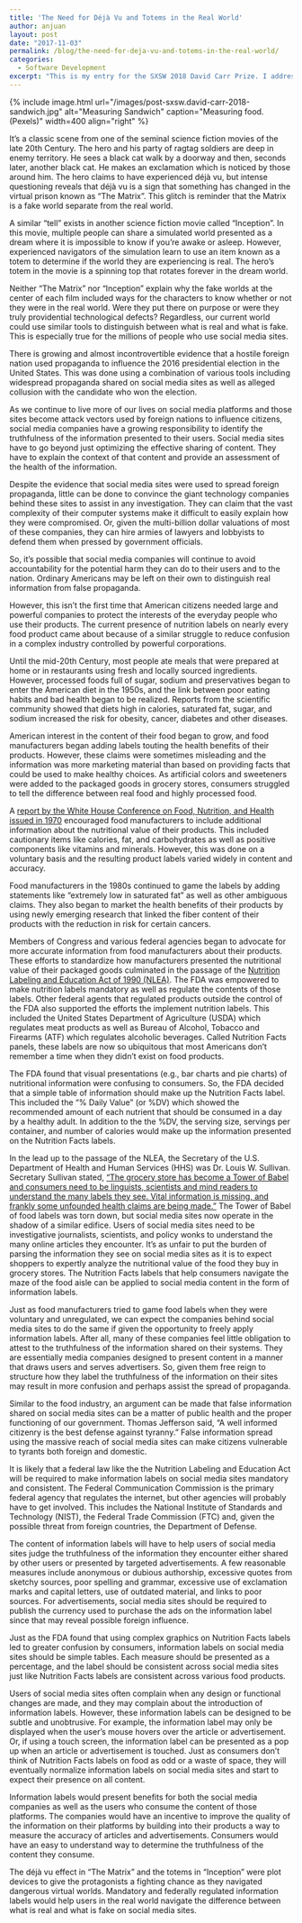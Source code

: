 ```yaml
---
title: 'The Need for Déjà Vu and Totems in the Real World'
author: anjuan
layout: post
date: "2017-11-03"
permalink: /blog/the-need-for-deja-vu-and-totems-in-the-real-world/
categories:
  - Software Development
excerpt: "This is my entry for the SXSW 2018 David Carr Prize. I addressed the need for social media companies to present information about the health of the content shared on their sites."
---
```


{% include image.html url="/images/post-sxsw.david-carr-2018-sandwich.jpg" alt="Measuring Sandwich" caption="Measuring food. (Pexels)" width=400 align="right" %}

It’s a classic scene from one of the seminal science fiction movies of the late 20th Century. The hero and his party of ragtag soldiers are deep in enemy territory. He sees a black cat walk by a doorway and then, seconds later, another black cat. He makes an exclamation which is noticed by those around him. The hero claims to have experienced déjà vu, but intense questioning reveals that déjà vu is a sign that something has changed in the virtual prison known as “The Matrix”. This glitch is reminder that the Matrix is a fake world separate from the real world. 

A similar “tell” exists in another science fiction movie called “Inception”. In this movie, multiple people can share a simulated world presented as a dream where it is impossible to know if you’re awake or asleep. However, experienced navigators of the simulation learn to use an item known as a totem to determine if the world they are experiencing is real. The hero’s totem in the movie is a spinning top that rotates forever in the dream world. 

Neither “The Matrix” nor “Inception” explain why the fake worlds at the center of each film included ways for the characters to know whether or not they were in the real world. Were they put there on purpose or were they truly providential technological defects? Regardless, our current world could use similar tools to distinguish between what is real and what is fake. This is especially true for the millions of people who use social media sites.

There is growing and almost incontrovertible evidence that a hostile foreign nation used propaganda to influence the 2016 presidential election in the United States. This was done using a combination of various tools including widespread propaganda shared on social media sites as well as alleged collusion with the candidate who won the election.

As we continue to live more of our lives on social media platforms and those sites become attack vectors used by foreign nations to influence citizens, social media companies have a growing responsibility to identify the truthfulness of the information presented to their users. Social media sites have to go beyond just optimizing the effective sharing of content. They have to explain the context of that content and provide an assessment of the health of the information. 

Despite the evidence that social media sites were used to spread foreign propaganda, little can be done to convince the giant technology companies behind these sites to assist in any investigation. They can claim that the vast complexity of their computer systems make it difficult to easily explain how they were compromised. Or, given the multi-billion dollar valuations of most of these companies, they can hire armies of lawyers and lobbyists to defend them when pressed by government officials.

So, it’s possible that social media companies will continue to avoid accountability for the potential harm they can do to their users and to the nation. Ordinary Americans may be left on their own to distinguish real information from false propaganda.

However, this isn’t the first time that American citizens needed large and powerful companies to protect the interests of the everyday people who use their products. The current presence of nutrition labels on nearly every food product came about because of a similar struggle to reduce confusion in a complex industry controlled by powerful corporations.

Until the mid-20th Century, most people ate meals that were prepared at home or in restaurants using fresh and locally sourced ingredients. However, processed foods full of sugar, sodium and preservatives began to enter the American diet in the 1950s, and the link between poor eating habits and bad health began to be realized. Reports from the scientific community showed that diets high in calories, saturated fat, sugar, and sodium increased the risk for obesity, cancer, diabetes and other diseases. 

American interest in the content of their food began to grow, and food manufacturers began adding labels touting the health benefits of their products. However, these claims were sometimes misleading and the information was more marketing material than based on providing facts that could be used to make healthy choices. As artificial colors and sweeteners were added to the packaged goods in grocery stores, consumers struggled to tell the difference between real food and highly processed food.

A [report by the White House Conference on Food, Nutrition, and Health issued in 1970](https://www.nixonlibrary.gov/forresearchers/find/textual/central/smof/whcofnh.php) encouraged food manufacturers to include additional information about the nutritional value of their products. This included cautionary items like calories, fat, and carbohydrates as well as positive components like vitamins and minerals. However, this was done on a voluntary basis and the resulting product labels varied widely in content and accuracy. 

Food manufacturers in the 1980s continued to game the labels by adding statements like  “extremely low in saturated fat” as well as other ambiguous claims. They also began to market the health benefits of their products by using newly emerging research that linked the fiber content of their products with the reduction in risk for certain cancers. 

Members of Congress and various federal agencies began to advocate for more accurate information from food manufacturers about their products. These efforts to standardize how manufacturers presented the nutritional value of their packaged goods culminated in the passage of the [Nutrition Labeling and Education Act of 1990 (NLEA)](https://www.fda.gov/iceci/inspections/inspectionguides/ucm074948.htm). The FDA was empowered to make nutrition labels mandatory as well as regulate the contents of those labels. Other federal agents that regulated products outside the control of the FDA also supported the efforts the implement nutrition labels. This included the United States Department of Agriculture (USDA) which regulates meat products as well as Bureau of Alcohol, Tobacco and Firearms (ATF) which regulates alcoholic beverages. Called Nutrition Facts panels, these labels are now so ubiquitous that most Americans don’t remember a time when they didn’t exist on food products.

The FDA found that visual presentations (e.g., bar charts and pie charts) of nutritional information were confusing to consumers. So, the FDA decided that a simple table of information should make up the Nutrition Facts label. This included the “% Daily Value” (or %DV) which showed the recommended amount of each nutrient that should be consumed in a day by a healthy adult. In addition to the the %DV, the serving size, servings per container, and number of calories would make up the information presented on the Nutrition Facts labels.

In the lead up to the passage of the NLEA, the Secretary of the U.S. Department of Health and Human Services (HHS) was Dr. Louis W. Sullivan. Secretary Sullivan stated, [“The grocery store has become a Tower of Babel and consumers need to be linguists, scientists and mind readers to understand the many labels they see. Vital information is missing, and frankly some unfounded health claims are being made.”](http://www.nytimes.com/1990/03/08/nyregion/quotation-of-the-day-965390.html) The Tower of Babel of food labels was torn down, but social media sites now operate in the shadow of a similar edifice. Users of social media sites need to be investigative journalists, scientists, and policy wonks to understand the many online articles they encounter. It’s as unfair to put the burden of parsing the information they see on social media sites as it is to expect shoppers to expertly analyze the nutritional value of the food they buy in grocery stores. The Nutrition Facts labels that help consumers navigate the maze of the food aisle can be applied to social media content in the form of information labels.

Just as food manufacturers tried to game food labels when they were voluntary and unregulated, we can expect the companies behind social media sites to do the same if given the opportunity to freely apply information labels. After all, many of these companies feel little obligation to attest to the truthfulness of the information shared on their systems. They are essentially media companies designed to present content in a manner that draws users and serves advertisers. So, given them free reign to structure how they label the truthfulness of the information on their sites may result in more confusion and perhaps assist the spread of propaganda.

Similar to the food industry, an argument can be made that false information shared on social media sites can be a matter of public health and the proper functioning of our government. Thomas Jefferson said, “A well informed citizenry is the best defense against tyranny.” False information spread using the massive reach of social media sites can make citizens vulnerable to tyrants both foreign and domestic.

It is likely that a federal law like the the Nutrition Labeling and Education Act will be required to make information labels on social media sites mandatory and consistent. The Federal Communication Commission is the primary federal agency that regulates the internet, but other agencies will probably have to get involved. This includes the National Institute of Standards and Technology (NIST), the Federal Trade Commission (FTC) and, given the possible threat from foreign countries, the Department of Defense. 

The content of information labels will have to help users of social media sites judge the truthfulness of the information they encounter either shared by other users or presented by targeted advertisements. A few reasonable measures include anonymous or dubious authorship, excessive quotes from sketchy sources, poor spelling and grammar, excessive use of exclamation marks and capital letters, use of outdated material, and links to poor sources. For advertisements, social media sites should be required to publish the currency used to purchase the ads on the information label since that may reveal possible foreign influence. 

Just as the FDA found that using complex graphics on Nutrition Facts labels led to greater confusion by consumers, information labels on social media sites should be simple tables. Each measure should be presented as a percentage, and the label should be consistent across social media sites just like Nutrition Facts labels are consistent across various food products.

Users of social media sites often complain when any design or functional changes are made, and they may complain about the introduction of information labels. However, these information labels can be designed to be subtle and unobtrusive. For example, the information label may only be displayed when the user’s mouse hovers over the article or advertisement. Or, if using a touch screen, the information label can be presented as a pop up when an article or advertisement is touched. Just as consumers don’t think of Nutrition Facts labels on food as odd or a waste of space, they will eventually normalize information labels on social media sites and start to expect their presence on all content.

Information labels would present benefits for both the social media companies as well as the users who consume the content of those platforms. The companies would have an incentive to improve the quality of the information on their platforms by building into their products a way to measure the accuracy of articles and advertisements. Consumers would have an easy to understand way to determine the truthfulness of the content they consume.

The déjà vu effect in “The Matrix” and the totems in “Inception” were plot devices to give the protagonists a fighting chance as they navigated dangerous virtual worlds. Mandatory and federally regulated information labels would help users in the real world navigate the difference between what is real and what is fake on social media sites.
